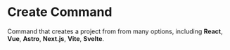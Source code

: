 # Create Command

Command that creates a project from from many options, including **React**, **Vue**, **Astro**, **Next.js**, **Vite**, **Svelte**.
